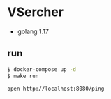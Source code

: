 # VSercher

* golang 1.17

## run
```bash
$ docker-compose up -d
$ make run
```

```bash
open http://localhost:8080/ping
```

